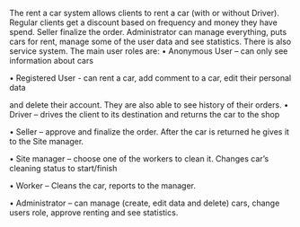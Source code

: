 
The rent a car system allows clients to rent a car (with or without Driver). Regular clients get a discount based on frequency and money they have spend.
Seller finalize the order.
Administrator can manage everything, puts cars for rent, manage some of the user data and see statistics.
There is also service system.
The main user roles are:
• Anonymous User – can only see information about cars

• Registered User - can rent a car, add comment to a car, edit their personal data

and delete their account. They are also able to see history of their orders.
• Driver – drives the client to its destination and returns the car to the shop

• Seller – approve and finalize the order. After the car is returned
he gives it to the Site manager.

• Site manager – choose one of the workers to clean it.
Changes car’s cleaning status to start/finish

• Worker – Cleans the car, reports to the manager.

• Administrator – can manage (create, edit data and delete) cars,
change users role, approve renting and see statistics.

